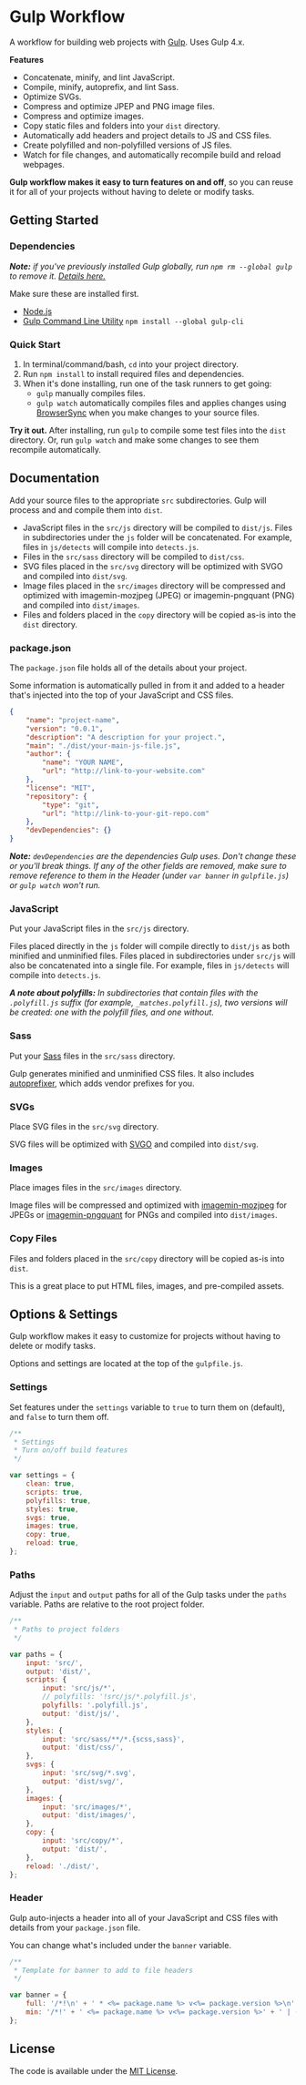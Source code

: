# Gulp Workflow

A workflow for building web projects with [Gulp](https://gulpjs.com/). Uses Gulp 4.x.

**Features**

- Concatenate, minify, and lint JavaScript.
- Compile, minify, autoprefix, and lint Sass.
- Optimize SVGs.
- Compress and optimize JPEP and PNG image files.
- Compress and optimize images.
- Copy static files and folders into your `dist` directory.
- Automatically add headers and project details to JS and CSS files.
- Create polyfilled and non-polyfilled versions of JS files.
- Watch for file changes, and automatically recompile build and reload webpages.

**Gulp workflow makes it easy to turn features on and off**, so you can reuse it for all of your projects without having to delete or modify tasks.

## Getting Started

### Dependencies

_**Note:** if you've previously installed Gulp globally, run `npm rm --global gulp` to remove it. [Details here.](https://medium.com/gulpjs/gulp-sips-command-line-interface-e53411d4467)_

Make sure these are installed first.

- [Node.js](http://nodejs.org)
- [Gulp Command Line Utility](http://gulpjs.com) `npm install --global gulp-cli`

### Quick Start

1. In terminal/command/bash, `cd` into your project directory.
2. Run `npm install` to install required files and dependencies.
3. When it's done installing, run one of the task runners to get going:
   - `gulp` manually compiles files.
   - `gulp watch` automatically compiles files and applies changes using [BrowserSync](https://browsersync.io/) when you make changes to your source files.

**Try it out.** After installing, run `gulp` to compile some test files into the `dist` directory. Or, run `gulp watch` and make some changes to see them recompile automatically.

## Documentation

Add your source files to the appropriate `src` subdirectories. Gulp will process and and compile them into `dist`.

- JavaScript files in the `src/js` directory will be compiled to `dist/js`. Files in subdirectories under the `js` folder will be concatenated. For example, files in `js/detects` will compile into `detects.js`.
- Files in the `src/sass` directory will be compiled to `dist/css`.
- SVG files placed in the `src/svg` directory will be optimized with SVGO and compiled into `dist/svg`.
- Image files placed in the `src/images` directory will be compressed and optimized with imagemin-mozjpeg (JPEG) or imagemin-pngquant (PNG) and compiled into `dist/images`.
- Files and folders placed in the `copy` directory will be copied as-is into the `dist` directory.

### package.json

The `package.json` file holds all of the details about your project.

Some information is automatically pulled in from it and added to a header that's injected into the top of your JavaScript and CSS files.

```json
{
	"name": "project-name",
	"version": "0.0.1",
	"description": "A description for your project.",
	"main": "./dist/your-main-js-file.js",
	"author": {
		"name": "YOUR NAME",
		"url": "http://link-to-your-website.com"
	},
	"license": "MIT",
	"repository": {
		"type": "git",
		"url": "http://link-to-your-git-repo.com"
	},
	"devDependencies": {}
}
```

_**Note:** `devDependencies` are the dependencies Gulp uses. Don't change these or you'll break things. If any of the other fields are removed, make sure to remove reference to them in the Header (under `var banner` in `gulpfile.js`) or `gulp watch` won't run._

### JavaScript

Put your JavaScript files in the `src/js` directory.

Files placed directly in the `js` folder will compile directly to `dist/js` as both minified and unminified files. Files placed in subdirectories under `src/js` will also be concatenated into a single file. For example, files in `js/detects` will compile into `detects.js`.

_**A note about polyfills:** In subdirectories that contain files with the `.polyfill.js` suffix (for example, `_matches.polyfill.js`), two versions will be created: one with the polyfill files, and one without._

### Sass

Put your [Sass](https://sass-lang.com/) files in the `src/sass` directory.

Gulp generates minified and unminified CSS files. It also includes [autoprefixer](https://github.com/postcss/autoprefixer), which adds vendor prefixes for you.

### SVGs

Place SVG files in the `src/svg` directory.

SVG files will be optimized with [SVGO](https://github.com/svg/svgo) and compiled into `dist/svg`.

### Images

Place images files in the `src/images` directory.

Image files will be compressed and optimized with [imagemin-mozjpeg](https://www.npmjs.com/package/imagemin-mozjpeg) for JPEGs or [imagemin-pngquant](https://www.npmjs.com/package/imagemin-pngquant) for PNGs and compiled into `dist/images`.

### Copy Files

Files and folders placed in the `src/copy` directory will be copied as-is into `dist`.

This is a great place to put HTML files, images, and pre-compiled assets.

## Options & Settings

Gulp workflow makes it easy to customize for projects without having to delete or modify tasks.

Options and settings are located at the top of the `gulpfile.js`.

### Settings

Set features under the `settings` variable to `true` to turn them on (default), and `false` to turn them off.

```js
/**
 * Settings
 * Turn on/off build features
 */

var settings = {
	clean: true,
	scripts: true,
	polyfills: true,
	styles: true,
	svgs: true,
	images: true,
	copy: true,
	reload: true,
};
```

### Paths

Adjust the `input` and `output` paths for all of the Gulp tasks under the `paths` variable. Paths are relative to the root project folder.

```js
/**
 * Paths to project folders
 */

var paths = {
	input: 'src/',
	output: 'dist/',
	scripts: {
		input: 'src/js/*',
		// polyfills: '!src/js/*.polyfill.js',
		polyfills: '.polyfill.js',
		output: 'dist/js/',
	},
	styles: {
		input: 'src/sass/**/*.{scss,sass}',
		output: 'dist/css/',
	},
	svgs: {
		input: 'src/svg/*.svg',
		output: 'dist/svg/',
	},
	images: {
		input: 'src/images/*',
		output: 'dist/images/',
	},
	copy: {
		input: 'src/copy/*',
		output: 'dist/',
	},
	reload: './dist/',
};
```

### Header

Gulp auto-injects a header into all of your JavaScript and CSS files with details from your `package.json` file.

You can change what's included under the `banner` variable.

```js
/**
 * Template for banner to add to file headers
 */

var banner = {
	full: '/*!\n' + ' * <%= package.name %> v<%= package.version %>\n' + ' * <%= package.description %>\n' + ' * (c) ' + new Date().getFullYear() + ' <%= package.author.name %>\n' + ' * <%= package.license %> License\n' + ' * <%= package.repository.url %>\n' + ' */\n\n',
	min: '/*!' + ' <%= package.name %> v<%= package.version %>' + ' | (c) ' + new Date().getFullYear() + ' <%= package.author.name %>' + ' | <%= package.license %> License' + ' | <%= package.repository.url %>' + ' */\n',
};
```

## License

The code is available under the [MIT License](LICENSE.md).
